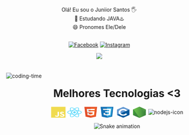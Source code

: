 <div align = "center">
Olá! Eu sou o Juniior Santos 🖐️ <br>
🌱 Estudando JAVA♨️ <br>
😄 Pronomes Ele/Dele <br>
<br>
  
[![Facebook](https://img.shields.io/badge/Facebook-1877F2?style=for-the-badge&logo=facebook&logoColor=white)](https://www.facebook.com/realjuniiorsantos)
[![Instagram](https://img.shields.io/badge/Instagram-E4405F?style=for-the-badge&logo=instagram&logoColor=white)](https://instagram.com/juniiorsntos)
</div>
<div align = "center">
  
  <img height="200em" src="https://github-readme-stats.vercel.app/api?username=Juniiorsantos&show_icons=true&theme=great-gatsby&include_all_commits=true&count_private=true"/>
</div>
<br>

<div  align="center"> 
  <div style="display: inline_block"><br>
    <img align="left" height="250" alt="coding-time" src="code.gif">
    <h1 align="center">Melhores Tecnologias <3</h1>
    <img align="center" height="30" width="40" alt="js-icon"  src="https://raw.githubusercontent.com/devicons/devicon/master/icons/javascript/javascript-plain.svg">
    <img align="center" height="30" width="40" alt="react-icon" src="https://raw.githubusercontent.com/devicons/devicon/master/icons/react/react-original.svg">
    <img align="center" height="30" width="40" alt="html-icon" src="https://raw.githubusercontent.com/devicons/devicon/master/icons/html5/html5-original.svg">
    <img align="center" height="30" width="40" alt="css-icon" src="https://raw.githubusercontent.com/devicons/devicon/master/icons/css3/css3-original.svg">
    <img align="center" height="30" width="40" alt="c-icon" src="https://raw.githubusercontent.com/devicons/devicon/master/icons/c/c-original.svg">
    <img align="center" height="30" width="40" alt="nodejs-icon" src="https://raw.githubusercontent.com/devicons/devicon/master/icons/nodejs/nodejs-original.svg">
    <img align="center" height="30" width="40" alt="nodejs-icon" src="https://raw.githubusercontent.com/jmnote/z-icons/master/svg/cpp.svg">
   </div>
  
![Snake animation](https://github.com/LuigiGF/LuigiGF/blob/output/github-contribution-grid-snake.svg)
